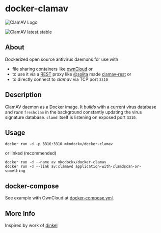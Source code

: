 # docker-clamav

![ClamAV Logo](http://www.clamav.net/assets/clamav-trademark.png)

![ClamAV latest.stable](https://img.shields.io/badge/ClamAV-latest.stable-brightgreen.svg?style=flat-square)

## About
Dockerized open source antivirus daemons for use with 
- file sharing containers like [ownCloud](https://hub.docker.com/_/owncloud/) or 
- to use it via a [REST](https://en.wikipedia.org/wiki/Representational_state_transfer) proxy like [@solita](https://github.com/solita) made [clamav-rest](https://github.com/solita/clamav-rest) or
- to directly connect to *clamav* via TCP port `3310`

## Description
ClamAV daemon as a Docker image. It *builds* with a current virus database and
*runs* `freshclam` in the background constantly updating the virus signature database. `clamd` itself
is listening on exposed port `3310`.

## Usage

    docker run -d -p 3310:3310 mkodockx/docker-clamav

or linked (recommended)

    docker run -d --name av mkodockx/docker-clamav
    docker run -d --link av:clamavd application-with-clamdscan-or-something
    
## docker-compose

See example with OwnCloud at [docker-compose.yml](https://github.com/mko-x/docker-clamav/blob/master/docker-compose.yml).

## More Info
Inspired by work of [dinkel](https://github.com/dinkel)
